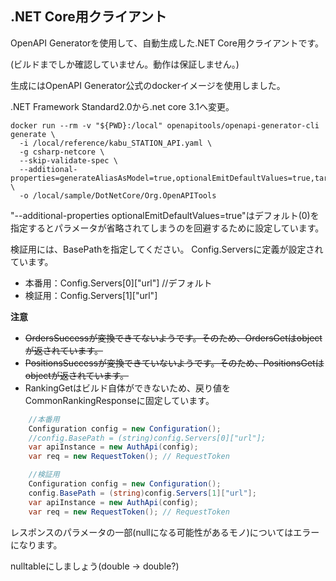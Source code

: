 ## .NET Core用クライアント

OpenAPI Generatorを使用して、自動生成した.NET Core用クライアントです。

(ビルドまでしか確認していません。動作は保証しません。)

生成にはOpenAPI Generator公式のdockerイメージを使用しました。

.NET Framework Standard2.0から.net core 3.1へ変更。

```
docker run --rm -v "${PWD}:/local" openapitools/openapi-generator-cli generate \
  -i /local/reference/kabu_STATION_API.yaml \
  -g csharp-netcore \
  --skip-validate-spec \
  --additional-properties=generateAliasAsModel=true,optionalEmitDefaultValues=true,targetFramework=netcoreapp3.1 \
  -o /local/sample/DotNetCore/Org.OpenAPITools
```

"--additional-properties optionalEmitDefaultValues=true"はデフォルト(0)を指定するとパラメータが省略されてしまうのを回避するために設定しています。

検証用には、BasePathを指定してください。
Config.Serversに定義が設定されています。
- 本番用：Config.Servers[0]["url"] //デフォルト
- 検証用：Config.Servers[1]["url"]

**注意**
- ~~OrdersSuccessが変換できてないようです。そのため、OrdersGetはobjectが返されています。~~
- ~~PositionsSuccessが変換できていないようです。そのため、PositionsGetはobjectが返されています。~~
- RankingGetはビルド自体ができないため、戻り値をCommonRankingResponseに固定しています。

```csharp
    //本番用
    Configuration config = new Configuration();
    //config.BasePath = (string)config.Servers[0]["url"];
    var apiInstance = new AuthApi(config);
    var req = new RequestToken(); // RequestToken
```

```csharp
    //検証用
    Configuration config = new Configuration();
    config.BasePath = (string)config.Servers[1]["url"];
    var apiInstance = new AuthApi(config);
    var req = new RequestToken(); // RequestToken
```

レスポンスのパラメータの一部(nullになる可能性があるモノ)についてはエラーになります。

nulltableにしましょう(double → double?)

